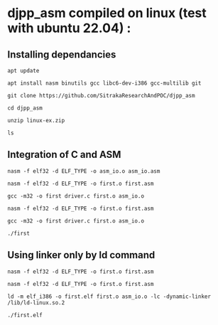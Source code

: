 # djpp_asm compiled on linux (test with ubuntu 22.04) : 
## Installing dependancies
```
apt update
```
```
apt install nasm binutils gcc libc6-dev-i386 gcc-multilib git
```
```
git clone https://github.com/SitrakaResearchAndPOC/djpp_asm
```
```
cd djpp_asm
```
```
unzip linux-ex.zip
```
```
ls
```
## Integration of C and ASM
```
nasm -f elf32 -d ELF_TYPE -o asm_io.o asm_io.asm
```
```
nasm -f elf32 -d ELF_TYPE -o first.o first.asm
```
```
gcc -m32 -o first driver.c first.o asm_io.o
```
```
nasm -f elf32 -d ELF_TYPE -o first.o first.asm
```
```
gcc -m32 -o first driver.c first.o asm_io.o
```
```
./first
```

## Using linker only by ld command
```
nasm -f elf32 -d ELF_TYPE -o first.o first.asm
```
```
nasm -f elf32 -d ELF_TYPE -o first.o first.asm
```
```
ld -m elf_i386 -o first.elf first.o asm_io.o -lc -dynamic-linker /lib/ld-linux.so.2
```
```
./first.elf
```
